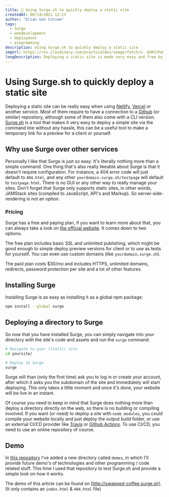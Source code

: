 ```yaml
---
title: 🚀 Using Surge.sh to quickly deploy a static site
createdAt: 08/14/2021 12:23 
author: "Elian Van Cutsem"
tags:
  - Surge
  - webdevelopment
  - deployment
  - programming
description: Using Surge.sh to quickly deploy a static site
imgUrl: https://res.cloudinary.com/practicaldev/image/fetch/s--6UR1thm7--/c_imagga_scale,f_auto,fl_progressive,h_900,q_auto,w_1600/https://thepracticaldev.s3.amazonaws.com/i/fbcv71kd73re1b9bvl0i.png
longDescription: Deploying a static site is made very easy and free by Surge.sh, in this article I explain how it works, what it is and why you should use it.
---
```


# Using Surge.sh to quickly deploy a static site

Deploying a static site can be really easy when using [Netlify](https://www.netlify.com), [Vercel](https://www.vercel.com) or another service. Most of them require to have a connection to a [Github](https://www.github.com) (or similar) repository, although some of them also come with a CLI version. [Surge.sh](http://surge.sh) is a tool that makes it very easy to deploy a simple site via the command line without any hassle, this can be a useful tool to make a temporary link for a preview for a client or yourself.

## Why use Surge over other services

Personally I like that Surge is just so easy. It's literally nothing more than a simple command. One thing that's also really likeable about Surge is that it doesn't require configuration. For instance, a 404 error code will just default to `404.html`, and any other `yourdomain.surge.sh/testpage` will default to `testpage.html`. There is no GUI or any other way to really manage your sites. Don't forget that Surge only supports static sites, in other words, JAMStack sites (compiled to JavaScript, API's and Markup). So server-side-rendering is not an option.

### Pricing

Surge has a free and paying plan, if you want to learn more about that, you can always take a look on [the official website](https://surge.sh/pricing). It comes down to two options.

The free plan includes basic SSL and unlimited publishing, which might be good enough to simple deploy preview versions for client or to use as tests for yourself. You can even use custom domains (like `yourdomain.surge.sh`).

The paid plan costs $30/mo and includes HTTPS, unlimited domains, redirects, password protection per site and a lot of other features.

## Installing Surge

Installing Surge is as easy as installing it as a global npm package:

```bash
npm install --global surge
```

## Deploying a directory to Surge

So now that you have installed Surge, you can simply navigate into your directory with the site's code and assets and run the `surge` command.

```bash
# Navigate to your (static) site
cd yoursite/

# Deploy to Surge
surge
```

Surge will than (only the first time) ask you to log in or create your account, after which it asks you the subdomain of the site and immediately will start deploying. This only takes a little moment and once it's done, your website will be live in an instant.

Of course you need to keep in mind that Surge does nothing more than deploy a directory directly on the web, so there is no building or compiling involved. If you want (or need) to deploy a site with `node_modules`, you could compile your website locally and just deploy the output build folder, or use an external CI/CD provider like [Travis](https://www.travisci.com) or [Github Actions](https://github.com/features/actions). To use CI/CD, you need to use an online repository of course.

## Demo

In [this repository](<https://github.com/elianvancutsem/elianvancutsem.github.io>) I've added a new directory called `demos`, in which I'll provide future demo's of technologies and other programming / code related stuff. This time I used that repository to test Surge.sh and provide a simple look on how it works.

The demo of this article can be found on [http://swapped-coffee.surge.sh]. (It only contains an `index.html` & `404.html` file)
